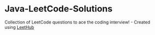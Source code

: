 # Java-LeetCode-Solutions
Collection of LeetCode questions to ace the coding interview! - Created using [LeetHub](https://github.com/QasimWani/LeetHub)
